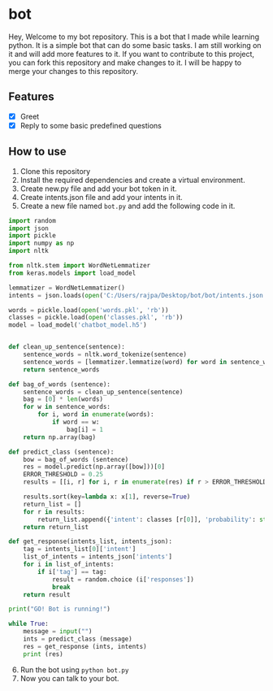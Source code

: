# bot
Hey, Welcome to my bot repository. This is a bot that I made while learning python. It is a simple bot that can do some basic tasks. I am still working on it and will add more features to it. If you want to contribute to this project, you can fork this repository and make changes to it. I will be happy to merge your changes to this repository. 

## Features
- [x] Greet
- [x] Reply to some basic predefined questions

## How to use
1. Clone this repository
2. Install the required dependencies and create a virtual environment.
3. Create new.py file and add your bot token in it.
4. Create intents.json file and add your intents in it.
5. Create a new file named `bot.py` and add the following code in it.
```python
import random
import json
import pickle
import numpy as np
import nltk

from nltk.stem import WordNetLemmatizer
from keras.models import load_model

lemmatizer = WordNetLemmatizer()
intents = json.loads(open('C:/Users/rajpa/Desktop/bot/bot/intents.json').read())

words = pickle.load(open('words.pkl', 'rb'))
classes = pickle.load(open('classes.pkl', 'rb'))
model = load_model('chatbot_model.h5')


def clean_up_sentence(sentence):
    sentence_words = nltk.word_tokenize(sentence)
    sentence_words = [lemmatizer.lemmatize(word) for word in sentence_words]
    return sentence_words

def bag_of_words (sentence):
    sentence_words = clean_up_sentence(sentence)
    bag = [0] * len(words)
    for w in sentence_words:
        for i, word in enumerate(words):
            if word == w:
                bag[i] = 1
    return np.array(bag)

def predict_class (sentence):
    bow = bag_of_words (sentence)
    res = model.predict(np.array([bow]))[0]
    ERROR_THRESHOLD = 0.25
    results = [[i, r] for i, r in enumerate(res) if r > ERROR_THRESHOLD]

    results.sort(key=lambda x: x[1], reverse=True)
    return_list = []
    for r in results:
        return_list.append({'intent': classes [r[0]], 'probability': str(r[1])})
    return return_list

def get_response(intents_list, intents_json):
    tag = intents_list[0]['intent']
    list_of_intents = intents_json['intents']
    for i in list_of_intents:
        if i['tag'] == tag:
            result = random.choice (i['responses'])
            break
    return result

print("GO! Bot is running!")

while True:
    message = input("")
    ints = predict_class (message)
    res = get_response (ints, intents)
    print (res)
```

6. Run the bot using `python bot.py`
7. Now you can talk to your bot.